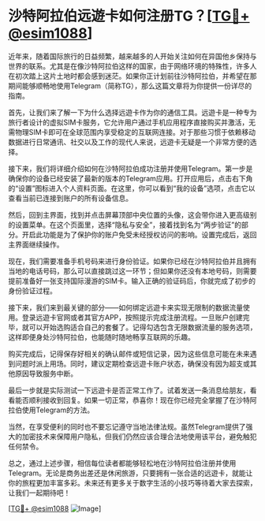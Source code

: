 # 沙特阿拉伯远遊卡如何注册TG？[[TG💪+ @esim1088](https://t.me/s/esim1088)]

近年来，随着国际旅行的日益频繁，越来越多的人开始关注如何在异国他乡保持与世界的联系。尤其是在像沙特阿拉伯这样的国家，由于网络环境的特殊性，许多人在初次踏上这片土地时都会感到迷茫。如果你正计划前往沙特阿拉伯，并希望在那期间能够顺畅地使用Telegram（简称TG），那么这篇文章将为你提供一份详尽的指南。

首先，让我们来了解一下为什么选择远遊卡作为你的通信工具。远遊卡是一种专为旅行者设计的虚拟SIM卡服务，它允许用户通过手机应用程序直接购买并激活，无需物理SIM卡即可在全球范围内享受稳定的互联网连接。对于那些习惯于依赖移动数据进行日常通讯、社交以及工作的现代人来说，远遊卡无疑是一个非常方便的选择。

接下来，我们将详细介绍如何在沙特阿拉伯成功注册并使用Telegram。第一步是确保你的设备已经安装了最新的版本的Telegram应用。打开应用后，点击右下角的“设置”图标进入个人资料页面。在这里，你可以看到“我的设备”选项，点击它以查看当前已连接到账户的所有设备信息。

然后，回到主界面，找到并点击屏幕顶部中央位置的头像，这会带你进入更高级别的设置菜单。在这个页面里，选择“隐私与安全”，接着找到名为“两步验证”的部分。开启此功能是为了保护你的账户免受未经授权访问的影响。设置完成后，返回主界面继续操作。

现在，我们需要准备手机号码来进行身份验证。如果你已经在沙特阿拉伯并且拥有当地的电话号码，那么可以直接跳过这一环节；但如果你还没有本地号码，则需要提前准备好一张支持国际漫游的SIM卡。输入正确的验证码后，你就完成了初步的身份验证过程。

接下来，我们来到最关键的部分——如何绑定远遊卡来实现无限制的数据流量使用。登录远遊卡官网或者其官方APP，按照提示完成注册流程。一旦账户创建完毕，就可以开始选购适合自己的套餐了。记得勾选包含无限数据流量的服务选项，这样即便身处沙特阿拉伯，也能随时随地畅享互联网的乐趣。

购买完成后，记得保存好相关的确认邮件或短信记录，因为这些信息可能在未来遇到问题时派上用场。同时，建议定期检查远遊卡账户状态，确保没有因为超支或其他原因导致服务中断。

最后一步就是实际测试一下远遊卡是否正常工作了。试着发送一条消息给朋友，看看能否顺利接收到回复。如果一切正常，恭喜你！现在你已经完全掌握了在沙特阿拉伯使用Telegram的方法。

当然，在享受便利的同时也不要忘记遵守当地法律法规。虽然Telegram提供了强大的加密技术来保障用户隐私，但我们仍然应该合理合法地使用该平台，避免触犯任何禁令。

总之，通过上述步骤，相信每位读者都能够轻松地在沙特阿拉伯注册并使用Telegram。无论是商务出差还是休闲旅游，只要拥有一张合适的远遊卡，就能让你的旅程更加丰富多彩。未来还有更多关于数字生活的小技巧等待着大家去探索，让我们一起期待吧！

[[TG💪+ @esim1088](https://t.me/s/esim1088) ![Image](https://i.postimg.cc/4NQfJmqS/Snipaste-2025-05-13-00-14-12.png)]